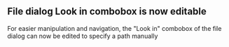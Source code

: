 ## File dialog Look in combobox is now editable

For easier manipulation and navigation, the "Look in" combobox of the file dialog can now be edited to specify a path manually

